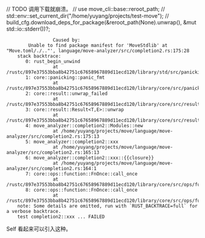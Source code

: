 
// TODO 调用下载就崩溃。
// use move_cli::base::reroot_path;
// std::env::set_current_dir("/home/yuyang/projects/test-move");
// build_cfg.download_deps_for_package(&reroot_path(None).unwrap(), &mut std::io::stderr())?;

                     Caused by:
            Unable to find package manifest for 'MoveStdlib' at "Move.toml/./.."', language/move-analyzer/src/completion2.rs:175:28
        stack backtrace:
           0: rust_begin_unwind
                     at /rustc/897e37553bba8b42751c67658967889d11ecd120/library/std/src/panicking.rs:584:5
           1: core::panicking::panic_fmt
                     at /rustc/897e37553bba8b42751c67658967889d11ecd120/library/core/src/panicking.rs:142:14
           2: core::result::unwrap_failed
                     at /rustc/897e37553bba8b42751c67658967889d11ecd120/library/core/src/result.rs:1785:5
           3: core::result::Result<T,E>::unwrap
                     at /rustc/897e37553bba8b42751c67658967889d11ecd120/library/core/src/result.rs:1107:23
           4: move_analyzer::completion2::Modules::new
                     at /home/yuyang/projects/move/language/move-analyzer/src/completion2.rs:175:13
           5: move_analyzer::completion2::xxx
                     at /home/yuyang/projects/move/language/move-analyzer/src/completion2.rs:165:13
           6: move_analyzer::completion2::xxx::{{closure}}
                     at /home/yuyang/projects/move/language/move-analyzer/src/completion2.rs:164:1
           7: core::ops::function::FnOnce::call_once
                     at /rustc/897e37553bba8b42751c67658967889d11ecd120/library/core/src/ops/function.rs:248:5
           8: core::ops::function::FnOnce::call_once
                     at /rustc/897e37553bba8b42751c67658967889d11ecd120/library/core/src/ops/function.rs:248:5
        note: Some details are omitted, run with `RUST_BACKTRACE=full` for a verbose backtrace.
        test completion2::xxx ... FAILED

Self 看起来可以引入这种。
